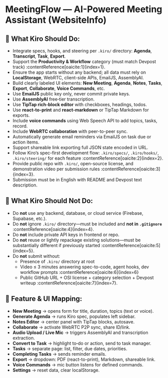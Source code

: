 # MeetingFlow — AI-Powered Meeting Assistant (WebsiteInfo)

## 🎯 What Kiro Should Do:
- Integrate specs, hooks, and steering per `.kiro/` directory: **Agenda**, **Transcript**, **Task**, **Export**.
- Support the **Productivity & Workflow** category (must match Devpost track) :contentReference[oaicite:1]{index=1}.
- Ensure the app starts without any backend; all data must rely on **LocalStorage**, WebRTC, client-side APIs, EmailJS, AssemblyAI.
- Build clearly labeled UI elements: **New Meeting**, **Agenda**, **Notes**, **Tasks**, **Export**, **Collaborate**, **Voice Commands**, etc.
- Use **EmailJS** public key only, never commit private keys.
- Use **AssemblyAI** free‐tier transcription.
- Use **TipTap rich‐block editor** with checkboxes, headings, todos.
- Use **react-to-print** and **react-markdown** or TipTap Markdown for exports.
- Include **voice commands** using Web Speech API to add topics, tasks, record.
- Include **WebRTC collaboration** with peer-to-peer sync.
- Automatically generate email reminders via EmailJS on task due or action items.
- Support shareable link exporting full JSON state encoded in URL.
- Follow Kiro’s spec-first development flow: `.kiro/specs/`, `.kiro/hooks/`, `.kiro/steering/` for each feature :contentReference[oaicite:2]{index=2}.
- Provide public repo with `.kiro/`, open-source license, and demonstration video per submission rules :contentReference[oaicite:3]{index=3}.
- Submission must be in English with README and Devpost text description.

## 🚫 What Kiro Should **Not** Do:
- Do **not** use any backend, database, or cloud service (Firebase, Supabase, etc.).
- Do **not** ignore `.kiro/` directory—must be included and **not in `.gitignore`** :contentReference[oaicite:4]{index=4}.
- Do **not** include private API keys in frontend or repo.
- Do **not** reuse or lightly repackage existing solutions—must be substantially different if previously started :contentReference[oaicite:5]{index=5}.
- Do **not** submit without:
  - Presence of `.kiro/` directory at root
  - Video ≤ 3 minutes answering spec-to-code, agent hooks, dev workflow prompts :contentReference[oaicite:6]{index=6}
  - Public GitHub URL + OSI license + category selection + Devpost writeup :contentReference[oaicite:7]{index=7}.

## 🧩 Feature & UI Mapping:
- **New Meeting** → opens form for title, duration, topics (text or voice).
- **Generate Agenda** → runs Kiro spec, populates left sidebar.
- **Notes Editor** → center panel with TipTap blocks, autosave.
- **Collaborate** → activate WebRTC P2P sync, share ID/link.
- **Audio Upload / Live Mic** → triggers AssemblyAI and transcription extraction.
- **Convert to Task** → highlight to‑do or action, send to task manager.
- **Tasks** → separate page: list, filter, due dates, priorities.
- **Completing Tasks** → sends reminder emails.
- **Export** → dropdown: PDF (react-to-print), Markdown, shareable link.
- **Voice Commands** → mic button listens for defined commands.
- **Settings** → reset data, clear localStorage.


